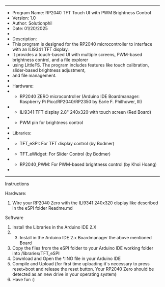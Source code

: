  **********************************************************************************************************************************************************************************************
 *  Program Name: RP2040 TFT Touch UI with PWM Brightness Control
 * Version: 1.0
 * Author: Solutionphil
 * Date: 01/20/2025
 *
 * Description:
 * This program is designed for the RP2040 microcontroller to interface with an ILI9341 TFT display.
 * It provides a touch-based UI with multiple screens, PWM-based brightness control, and a file explorer
 * using LittleFS. The program includes features like touch calibration, slider-based brightness adjustment,
 * and file management.
 *
 * Hardware:
 * - RP2040 ZERO microcontroller (Arduino IDE Boardmanager: Raspberry Pi Pico/RP2040/RP2350 by Earle F. Philhower, III)
 * - ILI9341 TFT display 2.8" 240x320 with touch screen (Red Board)
 * - PWM pin for brightness control
 *
 * Libraries:
 * - TFT_eSPI: For TFT display control (by Bodmer)
 * - TFT_eWidget: For Slider Control (by Bodmer)
 * - RP2040_PWM: For PWM-based brightness control (by Khoi Hoang)
 *
************************************************************************************************************************************************************************************************
Instructions 

Hardware:
  1. Wire your RP2040 Zero with the ILI9341 240x320 display like described in the eSPI folder Readme.md

Software
  1. Install the Libraries in the Arduino IDE 2.X
  2.   3. Install in the Arduino IDE 2.x Boardmanager the above mentioned Board
  4. Copy the files from the eSPI folder to your Arduino IDE working folder into /libraries/TFT_eSPI
  5. Download and Open the *.INO file in your Arduino IDE
  6. Compile and Upload (for first time uploading it`s necessary to press reset+boot and release the reset button. Your RP2040 Zero should be detected as an new drive in your operating system)
  7. Have fun :) 
     
 
